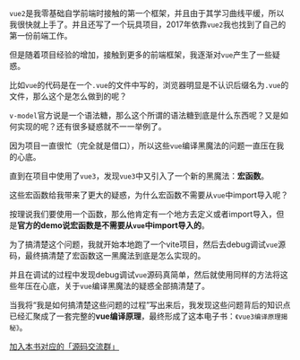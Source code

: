 `vue2`是我零基础自学前端时接触的第一个框架，并且由于其学习曲线平缓，所以我很快就上手了。并且还写了一个玩具项目，2017年依靠`vue2`我也找到了自己的第一份前端工作。

但是随着项目经验的增加，接触到更多的前端框架，我逐渐对`vue`产生了一些疑惑。

比如`vue`的代码是在一个`.vue`的文件中写的，浏览器明显是不认识后缀名为`.vue`的文件，那么这个是怎么做到的呢？

`v-model`官方说是一个语法糖，那么这个所谓的语法糖到底是什么东西呢？又是如何实现的呢？还有很多疑惑就不一一举例了。

因为项目一直很忙（完全就是借口），所以这些`vue`编译黑魔法的问题一直压在我的心底。

直到在项目中使用了`vue3`，发现`vue3`中又引入了一个新的黑魔法：**宏函数**。

这些宏函数给我带来了更大的疑惑，为什么宏函数不需要从`vue`中import导入呢？

按理说我们要使用一个函数，那么他肯定有一个地方去定义或者import导入，但是**官方的demo说宏函数是不需要从`vue`中import导入的**。

为了搞清楚这个问题，我就开始本地跑了一个vite项目，然后去debug调试`vue`源码，最终搞清楚了宏函数这一黑魔法到底是怎么实现的。

并且在调试的过程中发现debug调试`vue`源码真简单，然后就使用同样的方法将这些年压在心底，关于`vue`编译黑魔法的疑惑全部搞清楚了。

当我将“我是如何搞清楚这些问题的过程”写出来后，我发现这些问题背后的知识点已经汇聚成了一套完整的**vue编译原理**，最终形成了这本电子书：`《vue3编译原理揭秘》`。





[加入本书对应的「源码交流群」](/guide/contact)
